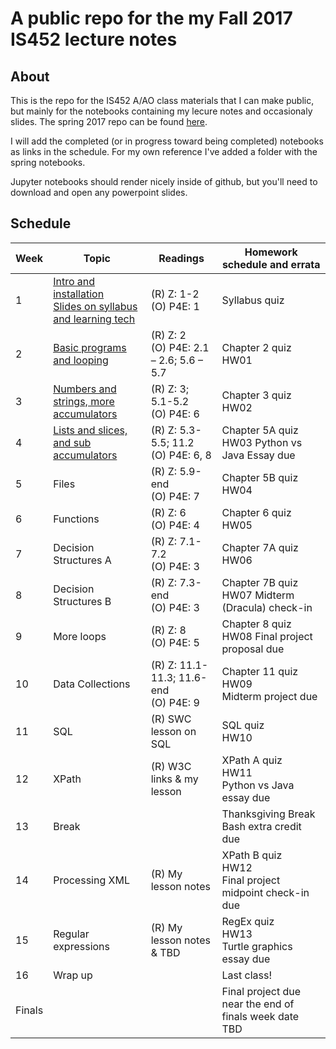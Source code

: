 # A public repo for the my Fall 2017 IS452 lecture notes

## About

This is the repo for the IS452 A/AO class materials that I can make public, but mainly for the notebooks containing my lecure notes and occasionaly slides.  The spring 2017 repo can be found [here](https://github.com/elliewix/LIS452-Spring2017Lectures).  

I will add the completed (or in progress toward being completed) notebooks as links in the schedule.  For my own reference I've added a folder with the spring notebooks.

Jupyter notebooks should render nicely inside of github, but you'll need to download and open any powerpoint slides.

## Schedule

| Week   | Topic                      | Readings                               | Homework schedule and errata                            |
|--------|----------------------------|----------------------------------------|---------------------------------------------------------|
| 1      | [Intro and installation](Lectures/Week-01-Intro.ipynb)<br>[Slides on syllabus and learning tech](Lectures/IS452Fall2017Week01.pptx)     | (R) Z: 1-2  <br>(O) P4E: 1                  | Syllabus quiz                                           |
| 2      | [Basic programs and looping](Lectures/Week-02-ExpressionsAndLoops.ipynb) | (R) Z: 2  <br>(O) P4E: 2.1 – 2.6; 5.6 – 5.7 | Chapter 2 quiz  <br>HW01                                     |
| 3      | [Numbers and strings, more accumulators](Lectures/Week-03-Accumulators.ipynb)        | (R) Z: 3; 5.1-5.2  <br>(O) P4E: 6           | Chapter 3 quiz  <br>HW02                                     |
| 4      | [Lists and slices, and sub accumulators](Lectures/Week-04-ListAllTheThings.ipynb)           | (R) Z: 5.3-5.5; 11.2  <br>(O) P4E: 6, 8     | Chapter 5A quiz  <br>HW03 Python vs Java Essay due           |
| 5      | Files                      | (R) Z: 5.9-end  <br>(O) P4E: 7              | Chapter 5B quiz  <br>HW04                                    |
| 6      | Functions                  | (R) Z: 6  <br>(O) P4E: 4                    | Chapter 6 quiz  <br>HW05                                     |
| 7      | Decision Structures A      | (R) Z: 7.1-7.2  <br>(O) P4E: 3              | Chapter 7A quiz  <br>HW06                                    |
| 8      | Decision Structures B      | (R) Z: 7.3-end  <br>(O) P4E: 3              | Chapter 7B quiz  <br>HW07 Midterm (Dracula) check-in         |
| 9      | More loops                 | (R) Z: 8  <br>(O) P4E: 5                    | Chapter 8 quiz  <br>HW08 Final project proposal due          |
| 10     | Data Collections           | (R) Z: 11.1-11.3; 11.6-end  <br>(O) P4E: 9  | Chapter 11 quiz HW09 <br>Midterm project due              |
| 11     | SQL                        | (R) SWC lesson on SQL                  | SQL quiz  <br>HW10                                           |
| 12     | XPath                      | (R) W3C links & my lesson              | XPath A quiz  <br>HW11  <br>Python vs Java essay due              |
| 13     | Break                      |                                        | Thanksgiving Break Bash extra credit due                |
| 14     | Processing XML             | (R) My lesson notes                    | XPath B quiz  <br>HW12  <br>Final project midpoint check-in due   |
| 15     | Regular expressions        | (R) My lesson notes & TBD              | RegEx quiz  <br>HW13  <br>Turtle graphics essay due               |
| 16     | Wrap up                    |                                        | Last class!                                             |
| Finals |                            |                                        | Final project due near the end of finals week  date TBD |
